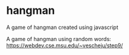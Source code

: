 # hangman
A game of hangman created using javascript

A game of hangman using random words: https://webdev.cse.msu.edu/~vescheju/step9/
